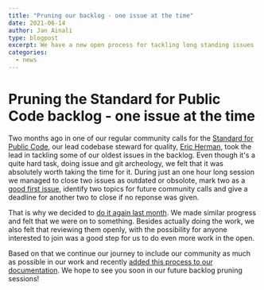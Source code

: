 ```yaml
---
title: "Pruning our backlog - one issue at the time"
date: 2021-06-14
author: Jan Ainali
type: blogpost
excerpt: We have a new open process for tackling long standing issues
categories:
  - news
---
```


# Pruning the Standard for Public Code backlog - one issue at the time

Two months ago in one of our regular community calls for the [Standard for Public Code](https://standard.publiccode.net), our lead codebase steward for quality, [Eric Herman](https://publiccode.net/who-we-are/team/eric-herman.html), took the lead in tackling some of our oldest issues in the backlog.
Even though it's a quite hard task, doing issue and git archeology, we felt that it was absolutely worth taking the time for it.
During just an one hour long session we managed to close two issues as outdated or obsolote, mark two as a [good first issue](https://github.com/publiccodenet/standard/issues?q=is%3Aissue+is%3Aopen+label%3A%22good+first+issue%22), identify two topics for future community calls and give a deadline for another two to close if no reponse was given.

That is why we decided to [do it again last month](https://blog.publiccode.net/community%20call/2021/05/20/pruning-the-oldest-issues.html).
We made similar progress and felt that we were on to something.
Besides actually doing the work, we also felt that reviewing them openly, with the possibility for anyone interested to join was a good step for us to do even more work in the open.

Based on that we continue our journey to include our community as much as possible in our work and recently [added this process to our documentation](https://github.com/publiccodenet/about/pull/932).
We hope to see you soon in our future backlog pruning sessions!
